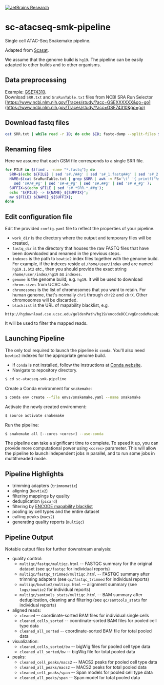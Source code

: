 [![JetBrains Research](https://jb.gg/badges/research.svg)](https://confluence.jetbrains.com/display/ALL/JetBrains+on+GitHub)

# sc-atacseq-smk-pipeline
Single cell ATAC-Seq Snakemake pipeline.

Adapted from [Scasat](https://github.com/ManchesterBioinference/Scasat/blob/master/Scasat_Pre-process_rep1_BAMPE.ipynb).

We assume that the genome build is `hg19`. The pipeline can be easily adapted to
other builds and to other organisms.

Data preprocessing
--------------------------------------
Example: [GSE74310](https://www.ncbi.nlm.nih.gov/geo/query/acc.cgi?acc=GSE74310).\
Download `SRR.txt` and `SraRunTable.txt` files from NCBI SRA Run Selector [https://www.ncbi.nlm.nih.gov/Traces/study/?acc=GSEXXXXXX&go=go](https://www.ncbi.nlm.nih.gov/Traces/study/?acc=GSE74310&go=go)

Download fastq files
--------------------
```bash
cat SRR.txt | while read -r ID; do echo $ID; fastq-dump --split-files $ID; done
```

Renaming files
--------------
Here we assume that each GSM file corresponds to a single SRR file.
```bash
for FILE in $(find . -name "*.fastq"); do 
  SRR=$(echo ${FILE} | sed 's#./##g' | sed 's#_1.fastq##g' | sed 's#_2.fastq##g'); 
  NAME=$(cat SraRunTable.txt | grep $SRR | awk -v FS='\t' '{ printf("%s_%s", $9, $10)}' |\
    sed 's#/#_#g' | sed 's#-#_#g' | sed 's#,##g' | sed 's# #_#g' ); 
  SUFFIX=$(echo $FILE | sed 's#.*SRR.*_##g'); 
  echo "${FILE} -> ${NAME}_${SUFFIX}"; 
  mv ${FILE} ${NAME}_${SUFFIX}; 
done
```

Edit configuration file
-----------------------
Edit the provided `config.yaml` file to reflect the properties of your pipeline.
- `work_dir` is the directory where the output and temporary files will be created,
- `fastq_dir` is the directory that houses the raw FASTQ files that have been downloaded
and renamed in the previous steps.
- `indexes` is the path to `bowtie2` index files together with the genome build.
For example, if the indexes reside at `/home/user/index`
and are named `hg19.1.bt2` etc., then you should provide the exact string `/home/user/index/hg19` as `indexes`.
- `genome` is the genome build, e.g. `hg19`. It will be used to download `chrom.sizes` from UCSC site.
- `chromosomes` is the list of chromosomes that you want to retain. For human genome, that's normally `chr1` through
`chr22` and `chrX`. Other chromosomes will be discarded.
- `blacklist` is the URL of mapability blacklist, e.g.
```
http://hgdownload.cse.ucsc.edu/goldenPath/hg19/encodeDCC/wgEncodeMapability/wgEncodeDacMapabilityConsensusExcludable.bed.gz
``` 
It will be used to filter the mapped reads.


Launching Pipeline
------------------
The only tool required to launch the pipeline is `conda`. You'll also need `bowtie2`
indexes for the appropriate genome build.
* If `conda` is not installed,
follow the instructions at
[Conda website](https://conda.io/projects/conda/en/latest/user-guide/install/index.html).
* Navigate to repository directory.
```bash
$ cd sc-atacseq-smk-pipeline
```
Create a Conda environment for `snakemake`:
```bash
$ conda env create --file envs/snakemake.yaml --name snakemake
```
Activate the newly created environment:
```bash
$ source activate snakemake
```
Run the pipeline:
```bash
$ snakemake all [--cores <cores>] --use-conda
```

The pipeline can take a significant time to complete. To speed it up, you can provide
more computational power using `<cores>` parameter. This will allow the pipeline
to launch independent jobs in parallel, and to run some jobs in multithreaded mode.

Pipeline Highlights
-------------------

- trimming adapters (`trimmomatic`)
- aligning (`bowtie2`)
- filtering mappings by quality
- deduplication (`picard`)
- filtering by [ENCODE mapability blacklist](http://hgdownload.cse.ucsc.edu/goldenPath/hg19/encodeDCC/wgEncodeMapability)
- pooling by cell types and the entire dataset
- calling peaks (`macs2`)
- generating quality reports (`multiqc`)

Pipeline Output
---------------
Notable output files for further downstream analysis:
- quality control:
  - `multiqc/fastqc/multiqc.html` -- FASTQC summary for the original dataset
  (see `qc/fastqc` for individual reports)
  - `multiqc/fastqc_trimmed/multiqc.html` -- FASTQC summary after trimming adapters
  (see `qc/fastqc_trimmed` for individual reports)
  - `multiqc/bowtie2/multiqc.html` -- alignment summary
  (see `logs/bowtie2` for individual reports)
  - `multiqc/samtools_stats/multiqc.html` -- BAM summary after deduplication, cleaning
  and filtering (see `qc/samtools_stats` for individual reports)
- aligned reads:
  - `cleaned` -- coordinate-sorted BAM files for individual single cells
  - `cleaned_cells_sorted` -- coordinate-sorted BAM files for pooled cell type data
  - `cleaned_all_sorted` -- coordinate-sorted BAM file for total pooled data  
- visualization:
  - `cleaned_cells_sorted/bw` -- bigWig files for pooled cell type data
  - `cleaned_all_sorted/bw` -- bigWig file for total pooled data
- peaks:
  - `cleaned_cell_peaks/macs2` -- MACS2 peaks for pooled cell type data 
  - `cleaned_all_peaks/macs2` -- MACS2 peaks for total pooled data
  - `cleaned_cell_peaks/span` -- Span models for pooled cell type data 
  - `cleaned_all_peaks/span` -- Span model for total pooled data
